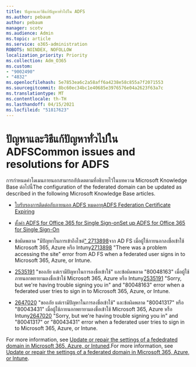 ```yaml
---
title: ปัญหาและวิธีแก้ปัญหาทั่วไปใน ADFS
ms.author: pebaum
author: pebaum
manager: scotv
ms.audience: Admin
ms.topic: article
ms.service: o365-administration
ROBOTS: NOINDEX, NOFOLLOW
localization_priority: Priority
ms.collection: Adm_O365
ms.custom:
- "9002490"
- "4832"
ms.openlocfilehash: 5e7853ea6c2a58aff6a4238e58c855a7f2071553
ms.sourcegitcommit: 8bc60ec34bc1e40685e3976576e04a2623f63a7c
ms.translationtype: MT
ms.contentlocale: th-TH
ms.lasthandoff: 04/15/2021
ms.locfileid: "51817623"
---
```

# <a name="common-issues-and-resolutions-for-adfs"></a><span data-ttu-id="f9947-102">ปัญหาและวิธีแก้ปัญหาทั่วไปใน ADFS</span><span class="sxs-lookup"><span data-stu-id="f9947-102">Common issues and resolutions for ADFS</span></span>

<span data-ttu-id="f9947-103">การกําหนดค่าโดเมนภายนอกสามารถอัปเดตตามที่อธิบายไว้ในบทความ Microsoft Knowledge Base ต่อไปนี้</span><span class="sxs-lookup"><span data-stu-id="f9947-103">The configuration of the federated domain can be updated as described in the following Microsoft Knowledge Base articles.</span></span>

- [<span data-ttu-id="f9947-104">ใบรับรองการติดต่อกับภายนอก ADFS หมดอายุ</span><span class="sxs-lookup"><span data-stu-id="f9947-104">ADFS Federation Certificate Expiring</span></span>](adfs-federation-certificate-expiring.md)

- [<span data-ttu-id="f9947-105">ตั้งค่า ADFS for Office 365 for Single Sign-on</span><span class="sxs-lookup"><span data-stu-id="f9947-105">Set up ADFS for Office 365 for Single Sign-On</span></span>](https://docs.microsoft.com/office365/troubleshoot/active-directory/set-up-adfs-for-single-sign-on)

- <span data-ttu-id="f9947-106">ข้อผิดพลาด "มีปัญหาในการเข้าถึงไซต์[" 2713898](https://support.microsoft.com/help/2713898)จาก AD FS เมื่อผู้ใช้ภายนอกลงชื่อเข้าใช้ Microsoft 365, Azure หรือ Intuny</span><span class="sxs-lookup"><span data-stu-id="f9947-106">[2713898](https://support.microsoft.com/help/2713898)  "There was a problem accessing the site" error from AD FS when a federated user signs in to Microsoft 365, Azure, or Intune.</span></span>

- <span data-ttu-id="f9947-107">[2535191](https://support.microsoft.com/help/2535191) "ขออภัย แต่เรามีปัญหาในการลงชื่อเข้าใช้" และข้อผิดพลาด "80048163" เมื่อผู้ใช้ภายนอกพยายามลงชื่อเข้าใช้ Microsoft 365, Azure หรือ Intuny</span><span class="sxs-lookup"><span data-stu-id="f9947-107">[2535191](https://support.microsoft.com/help/2535191) "Sorry, but we're having trouble signing you in" and "80048163" error when a federated user tries to sign in to Microsoft 365, Azure, or Intune.</span></span>

- <span data-ttu-id="f9947-108">[2647020](https://support.microsoft.com/help/2647020)   "ขออภัย แต่เรามีปัญหาในการลงชื่อเข้าใช้" และข้อผิดพลาด "80041317" หรือ "80043431" เมื่อผู้ใช้ภายนอกพยายามลงชื่อเข้าใช้ Microsoft 365, Azure หรือ Intuny</span><span class="sxs-lookup"><span data-stu-id="f9947-108">[2647020](https://support.microsoft.com/help/2647020)   "Sorry, but we're having trouble signing you in" and "80041317" or "80043431" error when a federated user tries to sign in to Microsoft 365, Azure, or Intune.</span></span>

<span data-ttu-id="f9947-109">For more information, see [Update or repair the settings of a fededrated domain in Microsoft 365, Azure, or Intuned](https://docs.microsoft.com/office365/troubleshoot/active-directory/update-federated-domain-office-365).</span><span class="sxs-lookup"><span data-stu-id="f9947-109">For more information, see [Update or repair the settings of a federated domain in Microsoft 365, Azure, or Intune](https://docs.microsoft.com/office365/troubleshoot/active-directory/update-federated-domain-office-365).</span></span>
